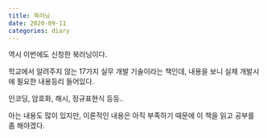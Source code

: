 ```yaml
---
title: 북러닝
date: 2020-09-11
categories: diary
---
```

역시 이번에도 신청한 북러닝이다.

학교에서 알려주지 않는 17가지 실무 개발 기술이라는 책인데, 내용을 보니 실제 개발시에 필요한 내용등리 들어있다.

인코딩, 암호화, 해시, 정규표현식 등등..

아는 내용도 많이 있지만, 이론적인 내용은 아직 부족하기 때문에 이 책을 읽고 공부를 좀 해야겠다.

